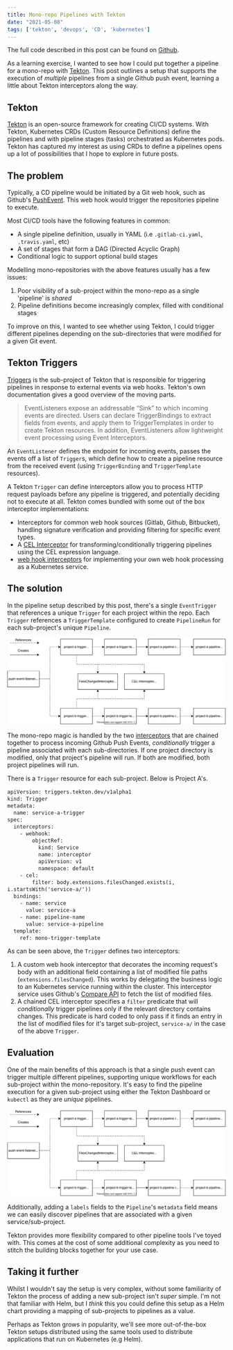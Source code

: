 ```yaml
---
title: Mono-repo Pipelines with Tekton
date: "2021-05-08"
tags: ['tekton', 'devops', 'CD', 'kubernetes']
---
```


The full code described in this post can be found on [Github](https://github.com/janakerman/tekton-mono-repo-demo).

As a learning exercise, I wanted to see how I could put together a pipeline for a mono-repo with [Tekton](https://tekton.dev/). This post outlines a setup that supports the execution of _multiple_ pipelines from a single Github push event, learning a little about Tekton interceptors along the way.


## Tekton

[Tekton](https://tekton.dev/) is an open-source framework for creating CI/CD systems. With Tekton, Kubernetes CRDs (Custom Resource Definitions) define the pipelines and with pipeline stages (tasks) orchestrated as Kubernetes pods. Tekton has captured my interest as using CRDs to define a pipelines opens up a lot of possibilities that I hope to explore in future posts.


## The problem

Typically, a CD pipeline would be initiated by a Git web hook, such as Github's [PushEvent](https://docs.github.com/en/developers/webhooks-and-events/github-event-types#pushevent). This web hook would trigger the repositories pipeline to execute.

Most CI/CD tools have the following features in common:
* A single pipeline definition, usually in YAML (i.e `.gitlab-ci.yaml`, `.travis.yaml`, etc)
* A set of stages that form a DAG (Directed Acyclic Graph)
* Conditional logic to support optional build stages

Modelling mono-repositories with the above features usually has a few issues:
1. Poor visibility of a sub-project within the mono-repo as a single 'pipeline' is _shared_
2. Pipeline definitions become increasingly complex, filled with conditional stages

To improve on this, I wanted to see whether using Tekton, I could trigger different pipelines depending on the sub-directories that were modified for a given Git event.

## Tekton Triggers

[Triggers](https://github.com/tektoncd/triggers) is the sub-project of Tekton that is responsible for triggering pipelines in response to external events via web hooks. Tekton's own documentation gives a good overview of the moving parts.

> EventListeners expose an addressable “Sink” to which incoming events are directed. Users can declare TriggerBindings to extract fields from events, and apply them to TriggerTemplates in order to create Tekton resources. In addition, EventListeners allow lightweight event processing using Event Interceptors.

An `EventListener` defines the endpoint for incoming events, passes the events off a list of `Trigger`s, which define  how to create a pipeline resource from the received event (using `TriggerBinding` and `TriggerTemplate` resources).  

A Tekton `Trigger` can define interceptors allow you to process HTTP request payloads before any pipeline is triggered, and potentially deciding not to execute at all. Tekton comes bundled with some out of the box interceptor implementations:
* Interceptors for common web hook sources (Gitlab, Github, Bitbucket), handling signature verification and providing filtering for specific event types.
* A [CEL Interceptor](https://tekton.dev/docs/triggers/eventlisteners/#cel-interceptors) for transforming/conditionally triggering pipelines using the CEL expression language.
* [web hook interceptors](https://tekton.dev/docs/triggers/eventlisteners/#webhook-interceptors) for implementing your own web hook processing as a Kubernetes service.


## The solution

In the pipeline setup described by this post, there's a single `EventTrigger` that references a unique `Trigger` for each project within the repo. Each `Trigger` references a `TriggerTemplate` configured to create `PipelineRun` for each sub-project's unique `Pipeline`.

![Component diagram](tekton-mono-components.svg)

The mono-repo magic is handled by the two [interceptors](https://tekton.dev/docs/triggers/eventlisteners/#interceptors) that are chained together to process incoming Github Push Events, _conditionally_ trigger a pipeline associated with each sub-directories. If one project directory is modified, only that project's pipeline will run. If both are modified, both project pipelines will run.

There is a `Trigger` resource for each sub-project. Below is Project A's.

```
apiVersion: triggers.tekton.dev/v1alpha1
kind: Trigger
metadata:
  name: service-a-trigger
spec:
  interceptors:
    - webhook:
        objectRef:
          kind: Service
          name: interceptor
          apiVersion: v1
          namespace: default
    - cel:
        filter: body.extensions.filesChanged.exists(i, i.startsWith('service-a/'))
  bindings:
    - name: service
      value: service-a
    - name: pipeline-name
      value: service-a-pipeline
  template:
    ref: mono-trigger-template
```

As can be seen above, the `Trigger` defines two interceptors:
 1. A custom web hook interceptor that decorates the incoming request's body with an additional field containing a list of modified file paths (`extensions.filesChanged`). This works by delegating the business logic to an Kubernetes service running within the cluster. This interceptor service uses Github's [Compare API](https://docs.github.com/en/github/committing-changes-to-your-project/comparing-commits#comparing-commits) to fetch the list of modified files.
2. A chained CEL interceptor specifies a `filter` predicate that will _conditionally_ trigger pipelines only if the relevant directory contains changes. This predicate is hard coded to only pass if it finds an entry in the list of modified files for it's target sub-project, `service-a/` in the case of the above `Trigger`.


## Evaluation

One of the main benefits of this approach is that a single push event can trigger multiple different pipelines, supporting unique workflows for each sub-project within the mono-repository. It's easy to find the pipeline execution for a given sub-project using either the Tekton Dashboard or `kubectl` as they are _unique_ pipelines.  

![Component diagram](tekton-mono-components.svg)

Additionally, adding a `labels` fields to the `Pipeline`'s `metadata` field means we can easily discover pipelines that are associated with a given service/sub-project.

Tekton provides more flexibility compared to other pipeline tools I've toyed with. This comes at the cost of some additional complexity as you need to stitch the building blocks together for your use case.


## Taking it further

Whilst I wouldn't say the setup is very complex, without some familiarity of Tekton the process of adding a new sub-project isn't _super_ simple. I'm not that familiar with Helm, but I _think_ this you could define this setup as a Helm chart providing a mapping of sub-projects to pipelines as a value.

Perhaps as Tekton grows in popularity, we'll see more out-of-the-box Tekton setups distributed using the same tools used to distribute applications that run on Kubernetes (e.g Helm). 
